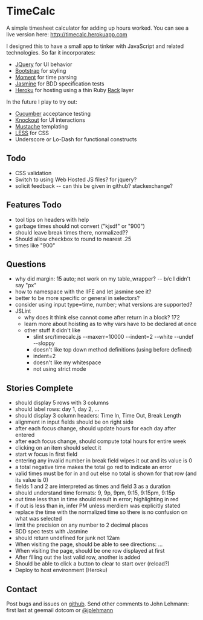 TimeCalc
========
A simple timesheet calculator for adding up hours worked.  You can see a live version here: http://timecalc.herokuapp.com

I designed this to have a small app to tinker with JavaScript and related technologies. So far it incorporates: 
* [JQuery] for UI behavior
* [Bootstrap] for styling
* [Moment] for time parsing
* [Jasmine] for BDD specification tests
* [Heroku] for hosting using a thin Ruby [Rack] layer

In the future I play to try out:
* [Cucumber] acceptance testing
* [Knockout] for UI interactions
* [Mustache] templating
* [LESS] for CSS
* Underscore or Lo-Dash for functional constructs

Todo
----
* CSS validation
* Switch to using Web Hosted JS files? for jquery?
* solicit feedback -- can this be given in github? stackexchange?

Features Todo
-------------
* tool tips on headers with help
* garbage times should not convert ("kjsdf" or "900")
* should leave break times there, normalized??
* Should allow checkbox to round to nearest .25
* times like "900"

Questions
---------
- why did margin: 15 auto; not work on my table_wrapper? -- b/c I didn't say "px"
- how to namespace with the IIFE and let jasmine see it?
- better to be more specific or general in selectors?
- consider using input type=time, number; what versions are supported?
- JSLint
  - why does it think else cannot come after return in a block? 172
  - learn more about hoisting as to why vars have to be declared at once
  - other stuff it didn't like
    - slint src/timecalc.js  --maxerr=10000 --indent=2 --white --undef --sloppy
    - doesn't like top down method definitions (using before defined)
    - indent=2
    - doesn't like my whitespace
    - not using strict mode

Stories Complete
-----------------
- should display 5 rows with 3 columns
- should label rows: day 1, day 2, ...
- should display 3 column headers: Time In, Time Out, Break Length
- alignment in input fields should be on right side
- after each focus change, should update hours for each day after entered
- after each focus change, should compute total hours for entire week
- clicking on an item should select it
- start w focus in first field
- entering any invalid number in break field wipes it out and its value is 0
- a total negative time makes the total go red to indicate an error
- valid times must be for in and out else no total is shown for that row (and its value is 0)
- fields 1 and 2 are interpreted as times and field 3 as a duration
- should understand time formats: 9, 9p, 9pm, 9:15, 9:15pm, 9:15p
- out time less than in time should result in error; highlighting in red
- if out is less than in, infer PM unless merdiem was explicitly stated
- replace the time with the normalized time so there is no confusion on what was selected
- limit the precision on any number to 2 decimal places
- BDD spec tests with Jasmine
- should return undefined for junk not 12am
- When visiting the page, should be able to see directions: …
- When visiting the page, should be one row displayed at first
- After filling out the last valid row, another is added
- Should be able to click a button to clear to start over (reload?)
- Deploy to host environment (Heroku)

Contact
-------
Post bugs and issues on [github].  Send other comments to John Lehmann:
first last at geemail dotcom or [@jplehmann]

[@jplehmann]: www.twitter.com/jplehmann
[github]: https://github.com/jplehmann/coursera/issues
[JQuery]: http://jquery.com/
[Moment]: http://momentjs.com/
[Bootstrap]: http://twitter.github.com/bootstrap/
[Jasmine]: http://pivotal.github.com/jasmine/
[Cucumber]: http://cukes.info/
[Knockout]: http://knockoutjs.com/
[Mustache]: https://github.com/janl/mustache.js/
[LESS]: http://lesscss.org/
[Heroku]: http://www.heroku.com/
[Rack]: https://devcenter.heroku.com/articles/static-sites-ruby
